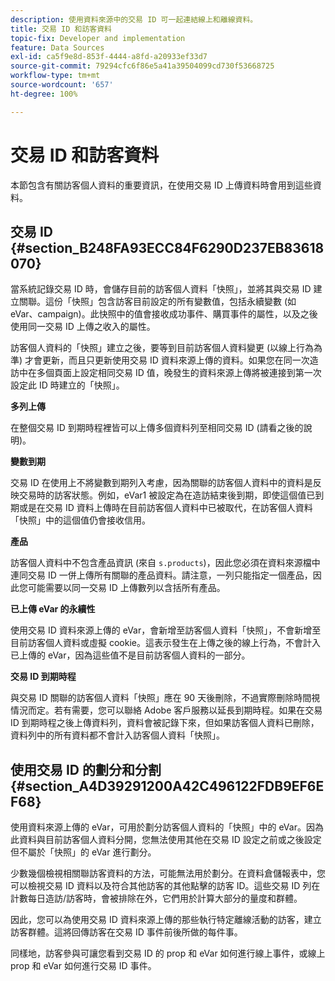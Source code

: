 ```yaml
---
description: 使用資料來源中的交易 ID 可一起連結線上和離線資料。
title: 交易 ID 和訪客資料
topic-fix: Developer and implementation
feature: Data Sources
exl-id: ca5f9e8d-853f-4444-a8fd-a20933ef33d7
source-git-commit: 79294cfc6f86e5a41a39504099cd730f53668725
workflow-type: tm+mt
source-wordcount: '657'
ht-degree: 100%

---
```


# 交易 ID 和訪客資料

本節包含有關訪客個人資料的重要資訊，在使用交易 ID 上傳資料時會用到這些資料。

## 交易 ID {#section_B248FA93ECC84F6290D237EB83618070}

當系統記錄交易 ID 時，會儲存目前的訪客個人資料「快照」，並將其與交易 ID 建立關聯。這份「快照」包含訪客目前設定的所有變數值，包括永續變數 (如 eVar、campaign)。此快照中的值會接收成功事件、購買事件的屬性，以及之後使用同一交易 ID 上傳之收入的屬性。

訪客個人資料的「快照」建立之後，要等到目前訪客個人資料變更 (以線上行為為準) 才會更新，而且只更新使用交易 ID 資料來源上傳的資料。如果您在同一次造訪中在多個頁面上設定相同交易 ID 值，晚發生的資料來源上傳將被連接到第一次設定此 ID 時建立的「快照」。

**多列上傳**

在整個交易 ID 到期時程裡皆可以上傳多個資料列至相同交易 ID (請看之後的說明)。

**變數到期**

交易 ID 在使用上不將變數到期列入考慮，因為關聯的訪客個人資料中的資料是反映交易時的訪客狀態。例如，eVar1 被設定為在造訪結束後到期，即使這個值已到期或是在交易 ID 資料上傳時在目前訪客個人資料中已被取代，在訪客個人資料「快照」中的這個值仍會接收信用。

**產品**

訪客個人資料中不包含產品資訊 (來自 `s.products`)，因此您必須在資料來源檔中連同交易 ID 一併上傳所有關聯的產品資料。請注意，一列只能指定一個產品，因此您可能需要以同一交易 ID 上傳數列以含括所有產品。

**已上傳 eVar 的永續性**

使用交易 ID 資料來源上傳的 eVar，會新增至訪客個人資料「快照」，不會新增至目前訪客個人資料或虛擬 cookie。這表示發生在上傳之後的線上行為，不會計入已上傳的 eVar，因為這些值不是目前訪客個人資料的一部分。

**交易 ID 到期時程**

與交易 ID 關聯的訪客個人資料「快照」應在 90 天後刪除，不過實際刪除時間視情況而定。若有需要，您可以聯絡 Adobe 客戶服務以延長到期時程。如果在交易 ID 到期時程之後上傳資料列，資料會被記錄下來，但如果訪客個人資料已刪除，資料列中的所有資料都不會計入訪客個人資料「快照」。

## 使用交易 ID 的劃分和分割 {#section_A4D39291200A42C496122FDB9EF6EF68}

使用資料來源上傳的 eVar，可用於劃分訪客個人資料的「快照」中的 eVar。因為此資料與目前訪客個人資料分開，您無法使用其他在交易 ID 設定之前或之後設定但不屬於「快照」的 eVar 進行劃分。

少數幾個檢視相關聯訪客資料的方法，可能無法用於劃分。在資料倉儲報表中，您可以檢視交易 ID 資料以及符合其他訪客的其他點擊的訪客 ID。這些交易 ID 列在計數每日造訪/訪客時，會被排除在外，它們用於計算大部分的量度和群體。

因此，您可以為使用交易 ID 資料來源上傳的那些執行特定離線活動的訪客，建立訪客群體。這將回傳訪客在交易 ID 事件前後所做的每件事。

同樣地，訪客參與可讓您看到交易 ID 的 prop 和 eVar 如何進行線上事件，或線上 prop 和 eVar 如何進行交易 ID 事件。
